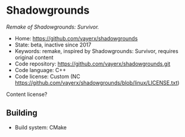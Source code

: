 # Shadowgrounds

_Remake of Shadowgrounds: Survivor._

- Home: https://github.com/vayerx/shadowgrounds
- State: beta, inactive since 2017
- Keywords: remake, inspired by Shadowgrounds: Survivor, requires original content
- Code repository: https://github.com/vayerx/shadowgrounds.git
- Code language: C++
- Code license: Custom (NC https://github.com/vayerx/shadowgrounds/blob/linux/LICENSE.txt)

Content license?

## Building

- Build system: CMake
